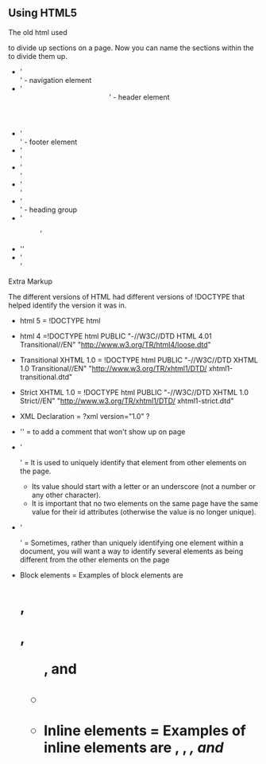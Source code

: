 ## Using HTML5

The old html used <div> to divide up sections on a page.  Now you can name the sections within the <div> to divide them up.

- '<nav>' - navigation element
- '<header>' - header element
- '<footer>' - footer element
- '<article>'
- '<aside>'
- '<section>'
- '<hgroup>' - heading group
- '<figure>'
- '<fig caption>'
- '<div>'

Extra Markup

The different versions of HTML had different versions of !DOCTYPE that helped identify the version it was in.
- html 5 = !DOCTYPE html
- html 4 =!DOCTYPE html PUBLIC "-//W3C//DTD HTML 4.01 Transitional//EN" "http://www.w3.org/TR/html4/loose.dtd"
- Transitional XHTML 1.0 = !DOCTYPE html PUBLIC "-//W3C//DTD XHTML 1.0 Transitional//EN" "http://www.w3.org/TR/xhtml1/DTD/  xhtml1-transitional.dtd"
- Strict XHTML 1.0 = !DOCTYPE html PUBLIC "-//W3C//DTD XHTML 1.0 Strict//EN" "http://www.w3.org/TR/xhtml1/DTD/  xhtml1-strict.dtd"
- XML Declaration = ?xml version="1.0" ?

- '<!-- -->' = to add a comment that won't show up on page
- '<p id="pullquote">' = It is used to uniquely identify that element from other elements on the page. 
    - Its value should start with a letter or an underscore (not a number or any other character). 
    - It is important that no two elements on the same page have the same value for their id attributes (otherwise the value is no longer unique).
- '<p class="important">' = Sometimes, rather than uniquely identifying one element within a document, you will want a way to identify several elements as being different from the other elements on the page

- Block elements = Examples of block elements are <h1>, <p>, <ul>, and <li>
- Inline elements = Examples of inline elements are <a>, <b>, <em>, and <img>
